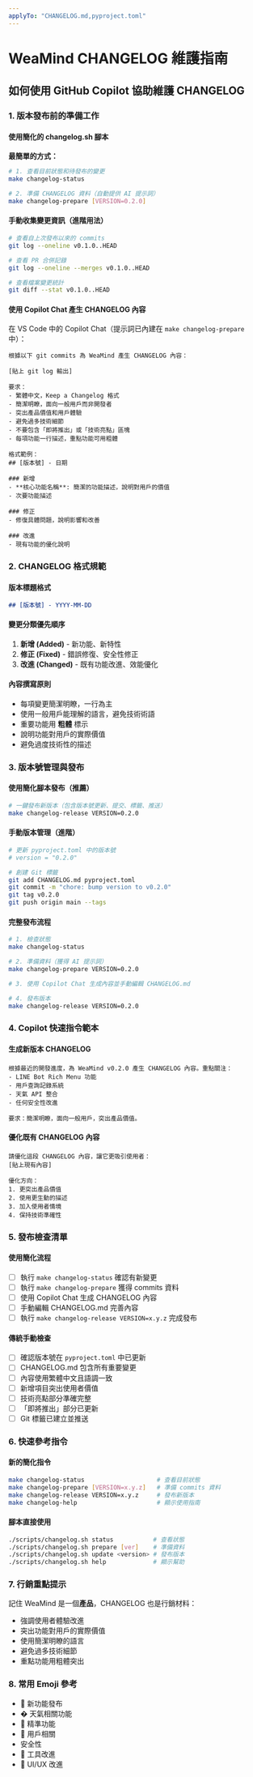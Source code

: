 ```yaml
---
applyTo: "CHANGELOG.md,pyproject.toml"
---
```


# WeaMind CHANGELOG 維護指南

## 如何使用 GitHub Copilot 協助維護 CHANGELOG

### 1. 版本發布前的準備工作

#### 使用簡化的 changelog.sh 腳本

**最簡單的方式：**
```bash
# 1. 查看目前狀態和待發布的變更
make changelog-status

# 2. 準備 CHANGELOG 資料（自動提供 AI 提示詞）
make changelog-prepare [VERSION=0.2.0]
```

#### 手動收集變更資訊（進階用法）
```bash
# 查看自上次發布以來的 commits
git log --oneline v0.1.0..HEAD

# 查看 PR 合併記錄
git log --oneline --merges v0.1.0..HEAD

# 查看檔案變更統計
git diff --stat v0.1.0..HEAD
```

#### 使用 Copilot Chat 產生 CHANGELOG 內容
在 VS Code 中的 Copilot Chat（提示詞已內建在 `make changelog-prepare` 中）：

```
根據以下 git commits 為 WeaMind 產生 CHANGELOG 內容：

[貼上 git log 輸出]

要求：
- 繁體中文，Keep a Changelog 格式
- 簡潔明瞭，面向一般用戶而非開發者
- 突出產品價值和用戶體驗
- 避免過多技術細節
- 不要包含「即將推出」或「技術亮點」區塊
- 每項功能一行描述，重點功能可用粗體

格式範例：
## [版本號] - 日期

### 新增
- **核心功能名稱**: 簡潔的功能描述，說明對用戶的價值
- 次要功能描述

### 修正
- 修復具體問題，說明影響和改善

### 改進
- 現有功能的優化說明
```

### 2. CHANGELOG 格式規範

#### 版本標題格式
```markdown
## [版本號] - YYYY-MM-DD
```

#### 變更分類優先順序
1. **新增 (Added)** - 新功能、新特性
2. **修正 (Fixed)** - 錯誤修復、安全性修正
3. **改進 (Changed)** - 既有功能改進、效能優化

#### 內容撰寫原則
- 每項變更簡潔明瞭，一行為主
- 使用一般用戶能理解的語言，避免技術術語
- 重要功能用 **粗體** 標示
- 說明功能對用戶的實際價值
- 避免過度技術性的描述

### 3. 版本號管理與發布

#### 使用簡化腳本發布（推薦）
```bash
# 一鍵發布新版本（包含版本號更新、提交、標籤、推送）
make changelog-release VERSION=0.2.0
```

#### 手動版本管理（進階）
```bash
# 更新 pyproject.toml 中的版本號
# version = "0.2.0"

# 創建 Git 標籤
git add CHANGELOG.md pyproject.toml
git commit -m "chore: bump version to v0.2.0"
git tag v0.2.0
git push origin main --tags
```

#### 完整發布流程
```bash
# 1. 檢查狀態
make changelog-status

# 2. 準備資料（獲得 AI 提示詞）
make changelog-prepare VERSION=0.2.0

# 3. 使用 Copilot Chat 生成內容並手動編輯 CHANGELOG.md

# 4. 發布版本
make changelog-release VERSION=0.2.0
```

### 4. Copilot 快速指令範本

#### 生成新版本 CHANGELOG
```
根據最近的開發進度，為 WeaMind v0.2.0 產生 CHANGELOG 內容。重點關注：
- LINE Bot Rich Menu 功能
- 用戶查詢記錄系統
- 天氣 API 整合
- 任何安全性改進

要求：簡潔明瞭，面向一般用戶，突出產品價值。
```

#### 優化既有 CHANGELOG 內容
```
請優化這段 CHANGELOG 內容，讓它更吸引使用者：
[貼上現有內容]

優化方向：
1. 更突出產品價值
2. 使用更生動的描述
3. 加入使用者情境
4. 保持技術準確性
```

### 5. 發布檢查清單

#### 使用簡化流程
- [ ] 執行 `make changelog-status` 確認有新變更
- [ ] 執行 `make changelog-prepare` 獲得 commits 資料
- [ ] 使用 Copilot Chat 生成 CHANGELOG 內容
- [ ] 手動編輯 CHANGELOG.md 完善內容
- [ ] 執行 `make changelog-release VERSION=x.y.z` 完成發布

#### 傳統手動檢查
- [ ] 確認版本號在 `pyproject.toml` 中已更新
- [ ] CHANGELOG.md 包含所有重要變更
- [ ] 內容使用繁體中文且語調一致
- [ ] 新增項目突出使用者價值
- [ ] 技術亮點部分準確完整
- [ ] 「即將推出」部分已更新
- [ ] Git 標籤已建立並推送

### 6. 快速參考指令

#### 新的簡化指令
```bash
make changelog-status                    # 查看目前狀態
make changelog-prepare [VERSION=x.y.z]   # 準備 commits 資料
make changelog-release VERSION=x.y.z     # 發布新版本
make changelog-help                      # 顯示使用指南
```

#### 腳本直接使用
```bash
./scripts/changelog.sh status           # 查看狀態
./scripts/changelog.sh prepare [ver]    # 準備資料
./scripts/changelog.sh update <version> # 發布版本
./scripts/changelog.sh help             # 顯示幫助
```

### 7. 行銷重點提示

記住 WeaMind 是一個**產品**，CHANGELOG 也是行銷材料：
- 強調使用者體驗改進
- 突出功能對用戶的實際價值
- 使用簡潔明瞭的語言
- 避免過多技術細節
- 重點功能用粗體突出

### 8. 常用 Emoji 參考

- 🚀 新功能發布
- �️ 天氣相關功能
- 🎯 精準功能
- 👤 用戶相關
-  安全性
- 🔧 工具改進
- 🎨 UI/UX 改進

